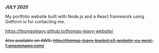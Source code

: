 ***JULY 2025***

My portfolio website built with Node.js and a React framework using Getform.io for contacting me.
 
https://thomasleavy.github.io/thomas-leavy-website/
  
<strike>Also available on AWS: http://thomas-leavy-bucket.s3-website-eu-west-1.amazonaws.com/</strike>

 
